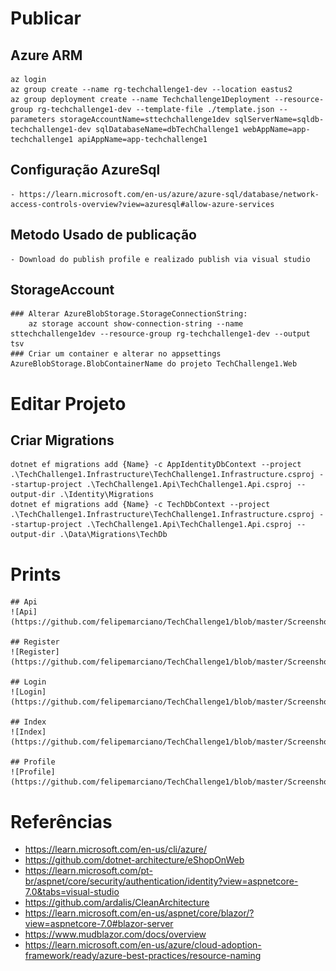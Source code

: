 
# Publicar

## Azure ARM
	az login
	az group create --name rg-techchallenge1-dev --location eastus2
	az group deployment create --name Techchallenge1Deployment --resource-group rg-techchallenge1-dev --template-file ./template.json --parameters storageAccountName=sttechchallenge1dev sqlServerName=sqldb-techchallenge1-dev sqlDatabaseName=dbTechChallenge1 webAppName=app-techchallenge1 apiAppName=app-techchallenge1

## Configuração AzureSql
	- https://learn.microsoft.com/en-us/azure/azure-sql/database/network-access-controls-overview?view=azuresql#allow-azure-services

## Metodo Usado de publicação
	- Download do publish profile e realizado publish via visual studio

## StorageAccount
	### Alterar AzureBlobStorage.StorageConnectionString:
		az storage account show-connection-string --name sttechchallenge1dev --resource-group rg-techchallenge1-dev --output tsv
	### Criar um container e alterar no appsettings AzureBlobStorage.BlobContainerName do projeto TechChallenge1.Web 

# Editar Projeto

## Criar Migrations
	dotnet ef migrations add {Name} -c AppIdentityDbContext --project .\TechChallenge1.Infrastructure\TechChallenge1.Infrastructure.csproj --startup-project .\TechChallenge1.Api\TechChallenge1.Api.csproj --output-dir .\Identity\Migrations
	dotnet ef migrations add {Name} -c TechDbContext --project .\TechChallenge1.Infrastructure\TechChallenge1.Infrastructure.csproj --startup-project .\TechChallenge1.Api\TechChallenge1.Api.csproj --output-dir .\Data\Migrations\TechDb

# Prints

	## Api
	![Api](https://github.com/felipemarciano/TechChallenge1/blob/master/Screenshot_api.png)

	## Register
	![Register](https://github.com/felipemarciano/TechChallenge1/blob/master/Screenshot_register.png)

	## Login
	![Login](https://github.com/felipemarciano/TechChallenge1/blob/master/Screenshot_login.png)

	## Index
	![Index](https://github.com/felipemarciano/TechChallenge1/blob/master/Screenshot_index.png)

	## Profile
	![Profile](https://github.com/felipemarciano/TechChallenge1/blob/master/Screenshot_index.png)

# Referências

- https://learn.microsoft.com/en-us/cli/azure/
- https://github.com/dotnet-architecture/eShopOnWeb
- https://learn.microsoft.com/pt-br/aspnet/core/security/authentication/identity?view=aspnetcore-7.0&tabs=visual-studio
- https://github.com/ardalis/CleanArchitecture
- https://learn.microsoft.com/en-us/aspnet/core/blazor/?view=aspnetcore-7.0#blazor-server
- https://www.mudblazor.com/docs/overview
- https://learn.microsoft.com/en-us/azure/cloud-adoption-framework/ready/azure-best-practices/resource-naming
